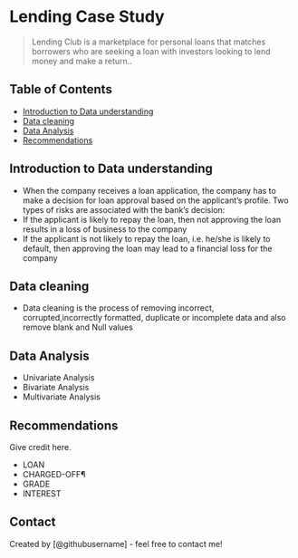 # Lending Case Study
> Lending Club is a marketplace for personal loans that matches borrowers who are seeking a loan with investors looking to lend money and make a return..


## Table of Contents
* [Introduction to Data understanding](#general-information)
* [Data cleaning ](#technologies-used)
* [Data Analysis](#conclusions)
* [Recommendations](#acknowledgements)

<!-- You can include any other section that is pertinent to your problem -->

## Introduction to Data understanding
- When the company receives a loan application, the company has to make a decision for loan approval based on the applicant’s profile. Two types of risks are associated with the bank’s decision:
- If the applicant is likely to repay the loan, then not approving the loan results in a loss of business to the company
- If the applicant is not likely to repay the loan, i.e. he/she is likely to default, then approving the loan may lead to a financial loss for the company

<!-- You don't have to answer all the questions - just the ones relevant to your project. -->

## Data cleaning
- Data cleaning is the process of removing incorrect, corrupted,incorrectly formatted, duplicate or incomplete data and also remove blank and Null values 

<!-- You don't have to answer all the questions - just the ones relevant to your project. -->


## Data Analysis
- Univariate Analysis
- Bivariate Analysis
- Multivariate Analysis

<!-- As the libraries versions keep on changing, it is recommended to mention the version of library used in this project -->

## Recommendations
Give credit here.
- LOAN
- CHARGED-OFF¶
- GRADE
- INTEREST


## Contact
Created by [@githubusername] - feel free to contact me!


<!-- Optional -->
<!-- ## License -->
<!-- This project is open source and available under the [... License](). -->

<!-- You don't have to include all sections - just the one's relevant to your project -->
